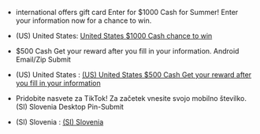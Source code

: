 - international offers gift card  Enter for $1000 Cash for Summer! Enter your information now for a chance to win.
- (US) United States: [United States $1000 Cash chance to win](https://singingfiles.com/show.php?l=0&u=2247245&id=55764 'Desktop Email/Zip Submit Github')
- $500 Cash Get your reward after you fill in your information. Android Email/Zip Submit
- (US) United States : [(US) United States $500 Cash Get your reward after you fill in your information](https://singingfiles.com/show.php?l=0&u=2247245&id=64305')

- Pridobite nasvete za TikTok! Za začetek vnesite svojo mobilno številko. (SI) Slovenia Desktop Pin-Submit
- (SI) Slovenia   :  [(SI) Slovenia ](https://singingfiles.com/show.php?l=0&u=2247245&id=55139')

